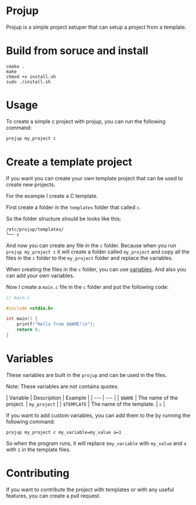 # Projup
Projup is a simple project setuper that can setup a project from a template.

# Build from soruce and install

```
cmake .
make
chmod +x install.sh
sudo ./install.sh
```

# Usage

To create a simple c project with projup, you can run the following command:
```c
projup my_project c
```

# Create a template project
If you want you can create your own template project that can be used to create new projects.

For the example I create a C template.

First create a folder in the `templates` folder that called `c`.

So the folder structure should be looks like this:
```
/etc/projup/templates/
└── c
```

And now you can create any file in the `c` folder. Because when you run `projup my_project c` it will create a folder called `my_project` and copy all the files in the `c` folder to the `my_project` folder and replace the variables.

When creating the files in the `c` folder, you can use [variables](https://github.com/TheKruger/projup#variables). And also you can add your own variables.

Now I create a `main.c` file in the `c` folder and put the following code:
```c
// main.c

#include <stdio.h>

int main() {
    printf("Hello from $NAME!\n");
    return 0;
}

```

# Variables
These variables are built in the `projup` and can be used in the files.

Note: These variables are not contains quotes.

| Variable | Description | Example |
| --- | --- |
| `$NAME` | The name of the project. | `my_project` |
| `$TEMPLATE` | The name of the template. | `c` |

If you want to add custom variables, you can add them to the by running the following command:
```
projup my_project c my_variable=my_value a=1
```

So when the program runs, it will replace `$my_variable` with `my_value` and `a` with `1` in the template files.

# Contributing
If you want to contribute the project with templates or with any useful features, you can create a pull request.